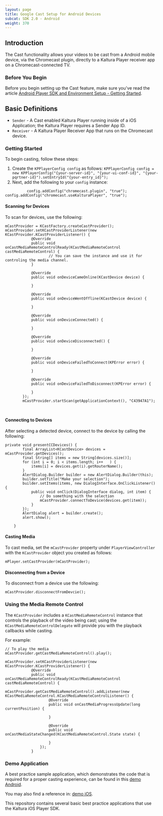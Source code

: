 ```yaml
---
layout: page
title: Google Cast Setup for Android Devices
subcat: SDK 2.0 - Android
weight: 370
---
```


## Introduction

The Cast functionality allows your videos to be cast from a Android mobile device, via the Chromecast plugin, directly to a Kaltura Player receiver app on a Chromecast-connected TV.

### Before You Begin  

Before you begin setting up the Cast feature, make sure you've read the article [Android Player SDK and Environment Setup - Getting Started](/api-docs/Mobile-Video-Player-SDKs/Android-Getting-Started.html).

## Basic Definitions

* `Sender` - A Cast enabled Kaltura Player running inside of a iOS Application; the Kaltura Player requires a Sender App ID.
* `Receiver` - A Kaltura Player Receiver App that runs on the Chromecast device.


### Getting Started  

To begin casting, follow these steps:

1. Create the `KPPlayerConfig config` as follows:
        ```
        KPPlayerConfig config = new KPPlayerConfig("{your-server-id}", "{your-ui-conf-id}", "{your-pqrtner-id}").setEntryId("{your-entry_id}");
        ```
2. Next, add the following to your `config` instance:

```
          config.addConfig("chromecast.plugin", "true");
config.addConfig("chromecast.useKalturaPlayer", "true");             
```

#### Scanning for Devices  

To scan for devices, use the following:

```
mCastProvider = KCastFactory.createCastProvider();
mCastProvider.setKCastProviderListener(new KCastProvider.KCastProviderListener() {
            @Override
            public void onCastMediaRemoteControlReady(KCastMediaRemoteControl castMediaRemoteControl) {
					// You can save the instance and use it for controling the media channel.
            }

            @Override
            public void onDeviceCameOnline(KCastDevice device) {
                
            }

            @Override
            public void onDeviceWentOffline(KCastDevice device) {
                
            }

            @Override
            public void onDeviceConnected() {
                
            }

            @Override
            public void onDeviceDisconnected() {
                
            }

            @Override
            public void onDeviceFailedToConnect(KPError error) {

            }

            @Override
            public void onDeviceFailedToDisconnect(KPError error) {

            }
        });
        mCastProvider.startScan(getApplicationContext(), "C43947A1");
       
        
```

#### Connecting to Devices

After selecting a detected device, connect to the device by calling the following:


```
private void presentCCDevices() {
        final ArrayList<KCastDevice> devices = mCastProvider.getDevices();
        final String[] items = new String[devices.size()];
        for (int i = 0; i < items.length; i++   ) {
            items[i] = devices.get(i).getRouterName();
        }
        AlertDialog.Builder builder = new AlertDialog.Builder(this);
        builder.setTitle("Make your selection");
        builder.setItems(items, new DialogInterface.OnClickListener() {
            public void onClick(DialogInterface dialog, int item) {
                // Do something with the selection
                mCastProvider.connectToDevice(devices.get(item));
            }
        });
        AlertDialog alert = builder.create();
        alert.show();

    }
```


#### Casting Media

To cast media, set the `mCastProvider` property under `PlayerViewController` with the `KCastProvider` object you created as follows:

```
mPlayer.setCastProvider(mCastProvider);
```


#### Disconnecting from a Device

To disconnect from a device use the following:

```
mCastProvider.disconnectFromDevcie();
```

### Using the Media Remote Control  

The `KCastProvider` includes a `KCastMediaRemoteControl` instance that controls the playback of the video being cast; using the  `KCastMediaRemoteControlDelegate` will provide you with the playback callbacks while casting.

For example:

```
// To play the media
mCastProvider.getCastMediaRemoteControl().play();

mCastProvider.setKCastProviderListener(new KCastProvider.KCastProviderListener() {
            @Override
            public void onCastMediaRemoteControlReady(KCastMediaRemoteControl castMediaRemoteControl) {
                mCastProvider.getCastMediaRemoteControl().addListener(new KCastMediaRemoteControl.KCastMediaRemoteControlListener() {
                    @Override
                    public void onCastMediaProgressUpdate(long currentPosition) {
                        
                    }

                    @Override
                    public void onCastMediaStateChanged(KCastMediaRemoteControl.State state) {

                    }
                });
            }
```

### Demo Application  

A best practice sample application, which demonstrates the code that is required for a proper casting experience, can be found in this 
[demo Android](https://github.com/kaltura/player-sdk-native-android/tree/develop/KalturaDemos/CCPlayerDemo). 

You may also find a reference in:
[demo iOS](https://github.com/kaltura/player-sdk-demo-ios/tree/master/ovp/CCDemo). 

This repository contains several basic best practice applications that use the Kaltura iOS Player SDK.

